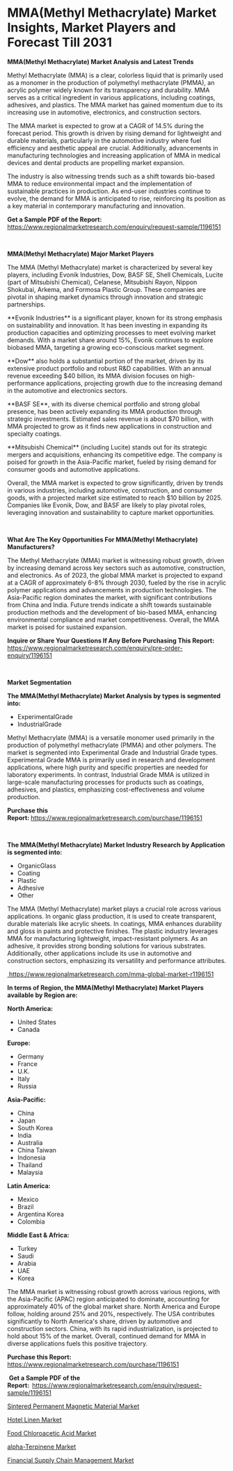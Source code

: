 <p><h1>MMA(Methyl Methacrylate) Market Insights, Market Players and Forecast Till 2031</h1></p><p><strong>MMA(Methyl Methacrylate) Market Analysis and Latest Trends</strong></p>
<p><p>Methyl Methacrylate (MMA) is a clear, colorless liquid that is primarily used as a monomer in the production of polymethyl methacrylate (PMMA), an acrylic polymer widely known for its transparency and durability. MMA serves as a critical ingredient in various applications, including coatings, adhesives, and plastics. The MMA market has gained momentum due to its increasing use in automotive, electronics, and construction sectors.</p><p>The MMA market is expected to grow at a CAGR of 14.5% during the forecast period. This growth is driven by rising demand for lightweight and durable materials, particularly in the automotive industry where fuel efficiency and aesthetic appeal are crucial. Additionally, advancements in manufacturing technologies and increasing application of MMA in medical devices and dental products are propelling market expansion. </p><p>The industry is also witnessing trends such as a shift towards bio-based MMA to reduce environmental impact and the implementation of sustainable practices in production. As end-user industries continue to evolve, the demand for MMA is anticipated to rise, reinforcing its position as a key material in contemporary manufacturing and innovation.</p></p>
<p><strong>Get a Sample PDF of the Report:&nbsp;</strong> <a href="https://www.regionalmarketresearch.com/enquiry/request-sample/1196151">https://www.regionalmarketresearch.com/enquiry/request-sample/1196151</a></p>
<p>&nbsp;</p>
<p><strong>MMA(Methyl Methacrylate) Major Market Players</strong></p>
<p><p>The MMA (Methyl Methacrylate) market is characterized by several key players, including Evonik Industries, Dow, BASF SE, Shell Chemicals, Lucite (part of Mitsubishi Chemical), Celanese, Mitsubishi Rayon, Nippon Shokubai, Arkema, and Formosa Plastic Group. These companies are pivotal in shaping market dynamics through innovation and strategic partnerships.</p><p>**Evonik Industries** is a significant player, known for its strong emphasis on sustainability and innovation. It has been investing in expanding its production capacities and optimizing processes to meet evolving market demands. With a market share around 15%, Evonik continues to explore biobased MMA, targeting a growing eco-conscious market segment.</p><p>**Dow** also holds a substantial portion of the market, driven by its extensive product portfolio and robust R&D capabilities. With an annual revenue exceeding $40 billion, its MMA division focuses on high-performance applications, projecting growth due to the increasing demand in the automotive and electronics sectors.</p><p>**BASF SE**, with its diverse chemical portfolio and strong global presence, has been actively expanding its MMA production through strategic investments. Estimated sales revenue is about $70 billion, with MMA projected to grow as it finds new applications in construction and specialty coatings.</p><p>**Mitsubishi Chemical** (including Lucite) stands out for its strategic mergers and acquisitions, enhancing its competitive edge. The company is poised for growth in the Asia-Pacific market, fueled by rising demand for consumer goods and automotive applications.</p><p>Overall, the MMA market is expected to grow significantly, driven by trends in various industries, including automotive, construction, and consumer goods, with a projected market size estimated to reach $10 billion by 2025. Companies like Evonik, Dow, and BASF are likely to play pivotal roles, leveraging innovation and sustainability to capture market opportunities.</p></p>
<p>&nbsp;</p>
<p><strong>What Are The Key Opportunities For MMA(Methyl Methacrylate) Manufacturers?</strong></p>
<p><p>The Methyl Methacrylate (MMA) market is witnessing robust growth, driven by increasing demand across key sectors such as automotive, construction, and electronics. As of 2023, the global MMA market is projected to expand at a CAGR of approximately 6-8% through 2030, fueled by the rise in acrylic polymer applications and advancements in production technologies. The Asia-Pacific region dominates the market, with significant contributions from China and India. Future trends indicate a shift towards sustainable production methods and the development of bio-based MMA, enhancing environmental compliance and market competitiveness. Overall, the MMA market is poised for sustained expansion.</p></p>
<p><strong>Inquire or Share Your Questions If Any Before Purchasing This Report:</strong> <a href="https://www.regionalmarketresearch.com/enquiry/pre-order-enquiry/1196151">https://www.regionalmarketresearch.com/enquiry/pre-order-enquiry/1196151</a></p>
<p>&nbsp;</p>
<p><strong>Market Segmentation</strong></p>
<p><strong>The MMA(Methyl Methacrylate) Market Analysis by types is segmented into:</strong></p>
<p><ul><li>ExperimentalGrade</li><li>IndustrialGrade</li></ul></p>
<p><p>Methyl Methacrylate (MMA) is a versatile monomer used primarily in the production of polymethyl methacrylate (PMMA) and other polymers. The market is segmented into Experimental Grade and Industrial Grade types. Experimental Grade MMA is primarily used in research and development applications, where high purity and specific properties are needed for laboratory experiments. In contrast, Industrial Grade MMA is utilized in large-scale manufacturing processes for products such as coatings, adhesives, and plastics, emphasizing cost-effectiveness and volume production.</p></p>
<p><strong>Purchase this Report:&nbsp;</strong><a href="https://www.regionalmarketresearch.com/purchase/1196151">https://www.regionalmarketresearch.com/purchase/1196151</a></p>
<p>&nbsp;</p>
<p><strong>The MMA(Methyl Methacrylate) Market Industry Research by Application is segmented into:</strong></p>
<p><ul><li>OrganicGlass</li><li>Coating</li><li>Plastic</li><li>Adhesive</li><li>Other</li></ul></p>
<p><p>The MMA (Methyl Methacrylate) market plays a crucial role across various applications. In organic glass production, it is used to create transparent, durable materials like acrylic sheets. In coatings, MMA enhances durability and gloss in paints and protective finishes. The plastic industry leverages MMA for manufacturing lightweight, impact-resistant polymers. As an adhesive, it provides strong bonding solutions for various substrates. Additionally, other applications include its use in automotive and construction sectors, emphasizing its versatility and performance attributes.</p></p>
<p><a href="https://www.regionalmarketresearch.com/mma-global-market-r1196151">&nbsp;https://www.regionalmarketresearch.com/mma-global-market-r1196151</a></p>
<p><strong>In terms of Region, the MMA(Methyl Methacrylate) Market Players available by Region are:</strong></p>
<p>
    <p> <strong> North America: </strong>
        <ul>
            <li>United States</li>
            <li>Canada</li>
        </ul>
        </p> 
    <p> <strong> Europe: </strong>
        <ul>
            <li>Germany</li>
            <li>France</li>
            <li>U.K.</li>
            <li>Italy</li>
            <li>Russia</li>
        </ul>
        </p> 
    <p> <strong> Asia-Pacific: </strong>
        <ul>
            <li>China</li>
            <li>Japan</li>
            <li>South Korea</li>
            <li>India</li>
            <li>Australia</li>
            <li>China Taiwan</li>
            <li>Indonesia</li>
            <li>Thailand</li>
            <li>Malaysia</li>
        </ul>
        </p> 
    <p> <strong> Latin America: </strong>
        <ul>
            <li>Mexico</li>
            <li>Brazil</li>
            <li>Argentina Korea</li>
            <li>Colombia</li>
        </ul>
        </p> 
    <p> <strong> Middle East & Africa: </strong>
        <ul>
            <li>Turkey</li>
            <li>Saudi</li>
            <li>Arabia</li>
            <li>UAE</li>
            <li>Korea</li>
        </ul>
    </p>
    </p>
<p><p>The MMA market is witnessing robust growth across various regions, with the Asia-Pacific (APAC) region anticipated to dominate, accounting for approximately 40% of the global market share. North America and Europe follow, holding around 25% and 20%, respectively. The USA contributes significantly to North America's share, driven by automotive and construction sectors. China, with its rapid industrialization, is projected to hold about 15% of the market. Overall, continued demand for MMA in diverse applications fuels this positive trajectory.</p></p>
<p><strong>Purchase this Report: </strong><a href="https://www.regionalmarketresearch.com/purchase/1196151">https://www.regionalmarketresearch.com/purchase/1196151</a></p>
<p>&nbsp;<strong>Get a Sample PDF of the Report:&nbsp;&nbsp;</strong><a href="https://www.regionalmarketresearch.com/enquiry/request-sample/1196151">https://www.regionalmarketresearch.com/enquiry/request-sample/1196151</a></p>
<p><strong></strong></p>
<p><p><a href="https://medium.com/@jhonangga41/how-will-the-sintered-permanent-magnetic-material-market-evolve-7df2a031361b?postPublishedType=repub">Sintered Permanent Magnetic Material Market</a></p><p><a href="https://www.linkedin.com/pulse/global-hotel-linen-market-share-growth-opportunities-size-vwmwc">Hotel Linen Market</a></p><p><a href="https://github.com/AshikRahman665/Market-Research-Report-List-1/blob/main/food-chloroacetic-acid-market.md">Food Chloroacetic Acid Market</a></p><p><a href="https://medium.com/@jhonangga41/strategic-insights-into-global-alpha-terpinene-market-trends-2024-2031-covered-in-114-pages-357d667e758a?postPublishedType=repub">alpha-Terpinene Market</a></p><p><a href="https://www.linkedin.com/pulse/financial-supply-chain-management-market-global-regional-ssi8c">Financial Supply Chain Management Market</a></p></p>